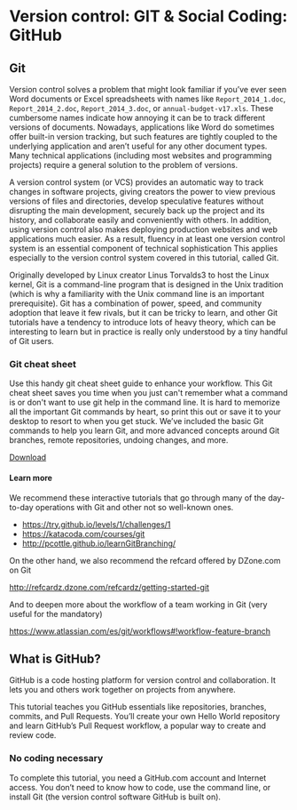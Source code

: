 # Version control: GIT & Social Coding: GitHub

## Git

Version control solves a problem that might look familiar if you’ve ever seen Word documents or Excel spreadsheets with names like `Report_2014_1.doc`, `Report_2014_2.doc`, `Report_2014_3.doc`, or `annual-budget-v17.xls`. These cumbersome names indicate how annoying it can be to track different versions of documents. Nowadays, applications like Word do sometimes offer built-in version tracking, but such features are tightly coupled to the underlying application and aren’t useful for any other document types. Many technical applications (including most websites and programming projects) require a general solution to the problem of versions.

A version control system (or VCS) provides an automatic way to track changes in software projects, giving creators the power to view previous versions of files and directories, develop speculative features without disrupting the main development, securely back up the project and its history, and collaborate easily and conveniently with others. In addition, using version control also makes deploying production websites and web applications much easier. As a result, fluency in at least one version control system is an essential component of technical sophistication This applies especially to the version control system covered in this tutorial, called Git.

Originally developed by Linux creator Linus Torvalds3 to host the Linux kernel, Git is a command-line program that is designed in the Unix tradition (which is why a familiarity with the Unix command line is an important prerequisite). Git has a combination of power, speed, and community adoption that leave it few rivals, but it can be tricky to learn, and other Git tutorials have a tendency to introduce lots of heavy theory, which can be interesting to learn but in practice is really only understood by a tiny handful of Git users.

### Git cheat sheet

Use this handy git cheat sheet guide to enhance your workflow. This Git cheat sheet saves you time when you just can't remember what a command is or don't want to use git help in the command line. It is hard to memorize all the important Git commands by heart, so print this out or save it to your desktop to resort to when you get stuck. We’ve included the basic Git commands to help you learn Git, and more advanced concepts around Git branches, remote repositories, undoing changes, and more. 

[Download](https://www.atlassian.com/dam/jcr:8132028b-024f-4b6b-953e-e68fcce0c5fa/atlassian-git-cheatsheet.pdf)

#### Learn more

We recommend these interactive tutorials that go through many of the day-to-day operations with Git and other not so well-known ones.

- https://try.github.io/levels/1/challenges/1
- https://katacoda.com/courses/git
- http://pcottle.github.io/learnGitBranching/

On the other hand, we also recommend the refcard offered by DZone.com on Git

http://refcardz.dzone.com/refcardz/getting-started-git

And to deepen more about the workflow of a team working in Git (very useful for the mandatory)

https://www.atlassian.com/es/git/workflows#!workflow-feature-branch

## What is GitHub?
GitHub is a code hosting platform for version control and collaboration. It lets you and others work together on projects from anywhere.

This tutorial teaches you GitHub essentials like repositories, branches, commits, and Pull Requests. You’ll create your own Hello World repository and learn GitHub’s Pull Request workflow, a popular way to create and review code.

### No coding necessary
To complete this tutorial, you need a GitHub.com account and Internet access. You don’t need to know how to code, use the command line, or install Git (the version control software GitHub is built on).
